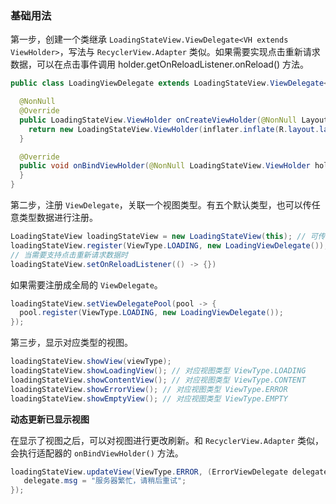 ### 基础用法

第一步，创建一个类继承  `LoadingStateView.ViewDelegate<VH extends ViewHolder>`，写法与 `RecyclerView.Adapter` 类似。如果需要实现点击重新请求数据，可以在点击事件调用 holder.getOnReloadListener.onReload() 方法。

```java
public class LoadingViewDelegate extends LoadingStateView.ViewDelegate<LoadingStateView.ViewHolder> {

  @NonNull
  @Override
  public LoadingStateView.ViewHolder onCreateViewHolder(@NonNull LayoutInflater inflater, @NonNull ViewGroup parent) {
    return new LoadingStateView.ViewHolder(inflater.inflate(R.layout.layout_loading_view, parent, false));
  }

  @Override
  public void onBindViewHolder(@NonNull LoadingStateView.ViewHolder holder) {
  }
}
```

第二步，注册 `ViewDelegate`，关联一个视图类型。有五个默认类型，也可以传任意类型数据进行注册。

```java
LoadingStateView loadingStateView = new LoadingStateView(this); // 可传 Activity 或 View
loadingStateView.register(ViewType.LOADING, new LoadingViewDelegate());
// 当需要支持点击重新请求数据时
loadingStateView.setOnReloadListener(() -> {})
```

如果需要注册成全局的 `ViewDelegate`。

```java
loadingStateView.setViewDelegatePool(pool -> {
  pool.register(ViewType.LOADING, new LoadingViewDelegate());
});
```

第三步，显示对应类型的视图。

```java
loadingStateView.showView(viewType);
loadingStateView.showLoadingView(); // 对应视图类型 ViewType.LOADING
loadingStateView.showContentView(); // 对应视图类型 ViewType.CONTENT
loadingStateView.showErrorView(); // 对应视图类型 ViewType.ERROR
loadingStateView.showEmptyView(); // 对应视图类型 ViewType.EMPTY
```

**动态更新已显示视图**

在显示了视图之后，可以对视图进行更改刷新。和 `RecyclerView.Adapter` 类似，会执行适配器的 `onBindViewHolder()` 方法。

```java
loadingStateView.updateView(ViewType.ERROR, (ErrorViewDelegate delegate) -> {
   delegate.msg = "服务器繁忙，请稍后重试";
});
```